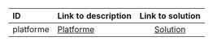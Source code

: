 | ID | Link to description | Link to solution |
|:---|:---|:---:|
| platforme | [Platforme](https://open.kattis.com/problems/platforme) | [Solution](https://github.com/versenyi98/leetcode-solutions/tree/main/solutions/Platforme)|
